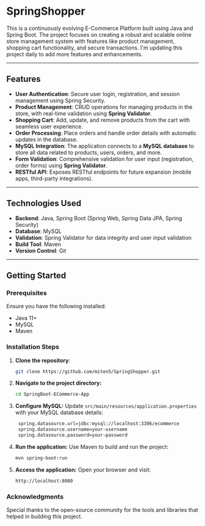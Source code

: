 # SpringShopper

This is a continuously evolving E-Commerce Platform built using Java and Spring Boot. The project focuses on creating a robust and scalable online store management system with features like product management, shopping cart functionality, and secure transactions. I'm updating this project daily to add more features and enhancements.

---

## Features
- **User Authentication**: Secure user login, registration, and session management using Spring Security.
- **Product Management**: CRUD operations for managing products in the store, with real-time validation using **Spring Validator**.
- **Shopping Cart**: Add, update, and remove products from the cart with seamless user experience.
- **Order Processing**: Place orders and handle order details with automatic updates in the database.
- **MySQL Integration**: The application connects to a **MySQL database** to store all data related to products, users, orders, and more.
- **Form Validation**: Comprehensive validation for user input (registration, order forms) using **Spring Validator**.
- **RESTful API**: Exposes RESTful endpoints for future expansion (mobile apps, third-party integrations).

---

## Technologies Used
- **Backend**: Java, Spring Boot (Spring Web, Spring Data JPA, Spring Security)
- **Database**: MySQL
- **Validation**: Spring Validator for data integrity and user input validation
- **Build Tool**: Maven
- **Version Control**: Git

---

## Getting Started

### Prerequisites
Ensure you have the following installed:
- Java 11+
- MySQL
- Maven

### Installation Steps

1. **Clone the repository**:
   ```bash
   git clone https://github.com/miten5/SpringShopper.git
   
2. **Navigate to the project directory:**
   ```bash
   cd SpringBoot-ECommerce-App
   
3. **Configure MySQL:** Update ```src/main/resources/application.properties``` with your MySQL database details:
   ```bash
    spring.datasource.url=jdbc:mysql://localhost:3306/ecommerce
    spring.datasource.username=your-username
    spring.datasource.password=your-password
   
4. **Run the application:** Use Maven to build and run the project:
   ```bash
   mvn spring-boot:run

5. **Access the application:** Open your browser and visit:
   ```bash
   http://localhost:8080
   
### Acknowledgments
Special thanks to the open-source community for the tools and libraries that helped in building this project.